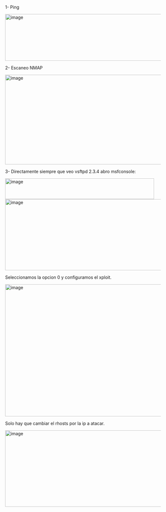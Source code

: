 1- Ping

<img width="506" height="151" alt="image" src="https://github.com/user-attachments/assets/066aa521-d110-488c-b3b7-93519f443b27" />

2- Escaneo NMAP

<img width="768" height="290" alt="image" src="https://github.com/user-attachments/assets/b6704191-b993-408c-970e-34180bf74a47" />

3- Directamente siempre que veo vsftpd 2.3.4 abro msfconsole:

<img width="482" height="67" alt="image" src="https://github.com/user-attachments/assets/09274397-258e-4102-906d-a61d28717493" />

<img width="939" height="230" alt="image" src="https://github.com/user-attachments/assets/fc15f937-545f-472c-97db-e05332c12142" />

Seleccionamos la opcion 0 y configuramos el xploit.

<img width="554" height="427" alt="image" src="https://github.com/user-attachments/assets/9dfb4da5-285f-4c78-97d5-5ff7b8ed3406" />

Solo hay que cambiar el rhosts por la ip a atacar.

<img width="860" height="247" alt="image" src="https://github.com/user-attachments/assets/27ac0398-e198-4071-99c9-19879309eec6" />

